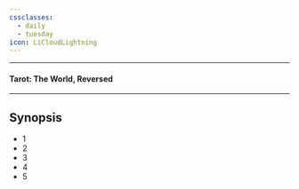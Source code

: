 ```yaml
---
cssclasses:
  - daily
  - tuesday
icon: LiCloudLightning
---
```

***
#### Tarot: The World, Reversed
***
## Synopsis
- 1
- 2
- 3
- 4
- 5